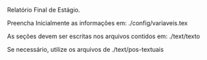 Relatório Final de Estágio.

Preencha Inicialmente as informações em: ./config/variaveis.tex

As seções devem ser escritas nos arquivos contidos em: ./text/texto

Se necessário, utilize os arquivos de ./text/pos-textuais


